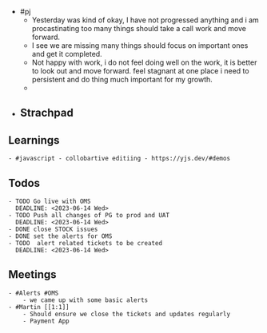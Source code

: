 - #pj
	- Yesterday was kind of okay, I have not progressed anything and i am procastinating too many things should take a call work and move forward.
	- I see we are missing many things should focus on important ones and get it completed.
	- Not happy with work, i do not feel doing well on the work, it is better to look out and move forward. feel stagnant at one place i need to persistent  and do thing much important for my growth.
	-
- ## Strachpad
## Learnings
	- #javascript - collobartive editiing - https://yjs.dev/#demos
## Todos
	- TODO Go live with OMS 
	  DEADLINE: <2023-06-14 Wed>
	- TODO Push all changes of PG to prod and UAT
	  DEADLINE: <2023-06-14 Wed>
	- DONE close STOCK issues
	- DONE set the alerts for OMS
	- TODO  alert related tickets to be created
	  DEADLINE: <2023-06-14 Wed>
## Meetings
	- #Alerts #OMS
		- we came up with some basic alerts
	- #Martin [[1:1]]
		- Should ensure we close the tickets and updates regularly
		- Payment App